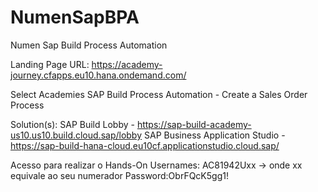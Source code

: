 # NumenSapBPA
Numen Sap Build Process Automation


Landing Page URL:
https://academy-journey.cfapps.eu10.hana.ondemand.com/

Select Academies
SAP Build Process Automation - Create a Sales Order Process

Solution(s):
SAP Build Lobby - https://sap-build-academy-us10.us10.build.cloud.sap/lobby
SAP Business Application Studio - https://sap-build-hana-cloud.eu10cf.applicationstudio.cloud.sap/


Acesso para realizar o Hands-On
Usernames: AC81942Uxx  -> onde xx equivale ao seu numerador
Password:ObrFQcK5gg1!

